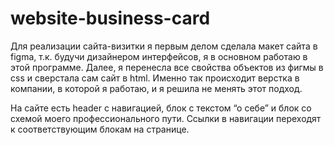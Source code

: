 # website-business-card

Для реализации сайта-визитки я первым делом сделала макет сайта в figma, т.к. будучи дизайнером интерфейсов, я в основном работаю в этой программе.
Далее, я перенесла все свойства объектов из фигмы в сss и сверстала сам сайт в html.
Именно так происходит верстка в компании, в которой я работаю, и я решила не менять этот подход.

На сайте есть header с навигацией, блок с текстом “о себе” и блок со схемой моего профессионального пути.
Ссылки в навигации переходят к соответствующим блокам на странице.
